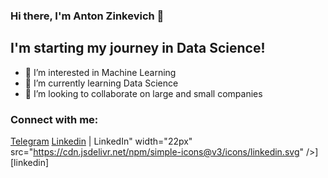 ### Hi there, I'm Anton Zinkevich 👋

## I'm starting my journey in Data Science!
- 👀 I’m interested in Machine Learning
- 🌱 I’m currently learning Data Science
- 💞️ I’m looking to collaborate on large and small companies

### Connect with me:
[Telegram](https://t.me/znkvch_a)
[Linkedin](https://www.linkedin.com/in/anton-zinkevich-8a47ba28a) | LinkedIn" width="22px" src="https://cdn.jsdelivr.net/npm/simple-icons@v3/icons/linkedin.svg" />][linkedin]
